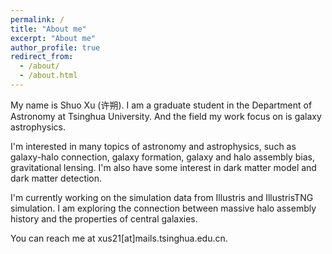 ```yaml
---
permalink: /
title: "About me"
excerpt: "About me"
author_profile: true
redirect_from: 
  - /about/
  - /about.html
---
```


My name is Shuo Xu (许朔). I am a graduate student in the Department of Astronomy at Tsinghua University. And the field my work focus on is galaxy astrophysics. 

I'm interested in many topics of astronomy and astrophysics, such as galaxy-halo connection, galaxy formation, galaxy and halo assembly bias, gravitational lensing.
I'm also have some interest in dark matter model and dark matter detection.


I'm currently working on the simulation data from Illustris and IllustrisTNG simulation. I am exploring the connection between massive halo assembly history and the properties of central galaxies. 




You can reach me at xus21[at]mails.tsinghua.edu.cn.
